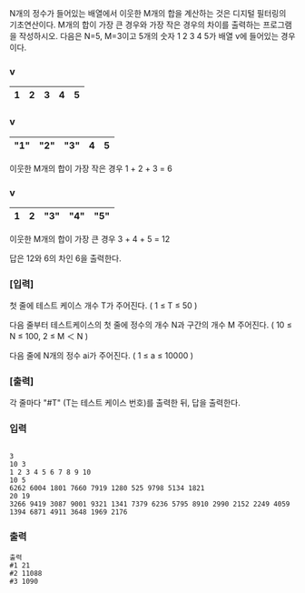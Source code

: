 N개의 정수가 들어있는 배열에서 이웃한 M개의 합을 계산하는 것은 디지털 필터링의 기초연산이다.
M개의 합이 가장 큰 경우와 가장 작은 경우의 차이를 출력하는 프로그램을 작성하시오.
다음은 N=5, M=3이고 5개의 숫자 1 2 3 4 5가 배열 v에 들어있는 경우이다.
### v
| 1 | 2 | 3 | 4 | 5 |
| --- | --- |---| --- | ---|
### v
| "1" | "2" | "3" | 4 | 5 | 
|----| --- | --- | --- | ---|
이웃한 M개의 합이 가장 작은 경우 1 + 2 + 3 = 6
### v
| 1 | 2 | "3" | "4" | "5" | 
|---| - | --- | --- | ---|

이웃한 M개의 합이 가장 큰 경우 3 + 4 + 5 = 12

답은 12와 6의 차인 6을 출력한다.


 

### [입력]
첫 줄에 테스트 케이스 개수 T가 주어진다.  ( 1 ≤ T ≤ 50 )

다음 줄부터 테스트케이스의 첫 줄에 정수의 개수 N과 구간의 개수 M 주어진다. ( 10 ≤ N ≤ 100,  2 ≤ M ＜ N )

다음 줄에 N개의 정수 ai가 주어진다. ( 1 ≤ a ≤ 10000 )

### [출력]
각 줄마다 "#T" (T는 테스트 케이스 번호)를 출력한 뒤, 답을 출력한다.

### 입력
```commandline

3
10 3
1 2 3 4 5 6 7 8 9 10
10 5
6262 6004 1801 7660 7919 1280 525 9798 5134 1821
20 19
3266 9419 3087 9001 9321 1341 7379 6236 5795 8910 2990 2152 2249 4059 1394 6871 4911 3648 1969 2176
```

### 출력
```commandline
출력
#1 21
#2 11088
#3 1090
```